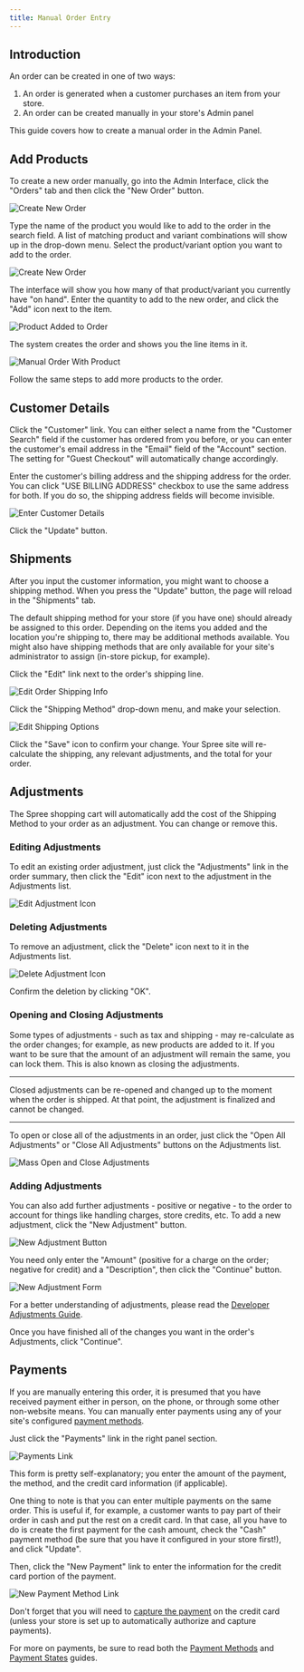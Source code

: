 ```yaml
---
title: Manual Order Entry
---
```


## Introduction

An order can be created in one of two ways:

1. An order is generated when a customer purchases an item from your store.
2. An order can be created manually in your store's Admin panel

This guide covers how to create a manual order in the Admin Panel.

## Add Products

To create a new order manually, go into the Admin Interface, click the "Orders" tab and then click the "New Order" button.

![Create New Order](../../../images/user/orders/create_new_order.jpg)

Type the name of the product you would like to add to the order in the search field. A list of matching product and variant combinations will show up in the drop-down menu. Select the product/variant option you want to add to the order.

![Create New Order](../../../images/user/orders/order_product_search.jpg)

The interface will show you how many of that product/variant you currently have "on hand". Enter the quantity to add to the new order, and click the "Add" icon next to the item.

![Product Added to Order](../../../images/user/orders/order_product_added.jpg)

The system creates the order and shows you the line items in it.

![Manual Order With Product](../../../images/user/orders/manual_order_with_product.jpg)

Follow the same steps to add more products to the order.

## Customer Details

Click the "Customer" link. You can either select a name from the "Customer Search" field if the customer has ordered from you before, or you can enter the customer's email address in the "Email" field of the "Account" section. The setting for "Guest Checkout" will automatically change accordingly.

Enter the customer's billing address and the shipping address for the order. You can click "USE BILLING ADDRESS" checkbox to use the same address for both. If you do so, the shipping address fields will become invisible.

![Enter Customer Details](../../../images/user/orders/order_customer_details.jpg)

Click the "Update" button.

## Shipments

After you input the customer information, you might want to choose a shipping method. When you press the "Update" button, the page will reload in the "Shipments" tab.

The default shipping method for your store (if you have one) should already be assigned to this order. Depending on the items you added and the location you're shipping to, there may be additional methods available. You might also have shipping methods that are only available for your site's administrator to assign (in-store pickup, for example).

Click the "Edit" link next to the order's shipping line.

![Edit Order Shipping Info](../../../images/user/orders/edit_shipping_on_order_link.jpg)

Click the "Shipping Method" drop-down menu, and make your selection.

![Edit Shipping Options](../../../images/user/orders/edit_shipping_options.jpg)

Click the "Save" icon to confirm your change. Your Spree site will re-calculate the shipping, any relevant adjustments, and the total for your order.

## Adjustments

The Spree shopping cart will automatically add the cost of the Shipping Method to your order as an adjustment. You can change or remove this.

### Editing Adjustments

To edit an existing order adjustment, just click the "Adjustments" link in the order summary, then click the "Edit" icon next to the adjustment in the Adjustments list.

![Edit Adjustment Icon](../../../images/user/orders/edit_adjustment_icon.jpg)

### Deleting Adjustments

To remove an adjustment, click the "Delete" icon next to it in the Adjustments list.

![Delete Adjustment Icon](../../../images/user/orders/delete_adjustment_icon.jpg)

Confirm the deletion by clicking "OK".

### Opening and Closing Adjustments

Some types of adjustments - such as tax and shipping - may re-calculate as the order changes; for example, as new products are added to it. If you want to be sure that the amount of an adjustment will remain the same, you can lock them. This is also known as closing the adjustments.

***
Closed adjustments can be re-opened and changed up to the moment when the order is shipped. At that point, the adjustment is finalized and cannot be changed.
***

To open or close all of the adjustments in an order, just click the "Open All Adjustments" or "Close All Adjustments" buttons on the Adjustments list.

![Mass Open and Close Adjustments](../../../images/user/orders/mass_open_close_adjustments.jpg)

### Adding Adjustments

You can also add further adjustments - positive or negative - to the order to account for things like handling charges, store credits, etc. To add a new adjustment, click the "New Adjustment" button.

![New Adjustment Button](../../../images/user/orders/new_adjustment_button.jpg)

You need only enter the "Amount" (positive for a charge on the order; negative for credit) and a "Description", then click the "Continue" button.

![New Adjustment Form](../../../images/user/orders/new_adjustment_form.jpg)

For a better understanding of adjustments, please read the [Developer Adjustments Guide](/developer/internals/adjustments.html).

Once you have finished all of the changes you want in the order's Adjustments, click "Continue".

## Payments

If you are manually entering this order, it is presumed that you have received payment either in person, on the phone, or through some other non-website means. You can manually enter payments using any of your site's configured [payment methods](/user/payments/payment_methods.html).

Just click the "Payments" link in the right panel section.

![Payments Link](../../../images/user/orders/payments_link.jpg)

This form is pretty self-explanatory; you enter the amount of the payment, the method, and the credit card information (if applicable).

One thing to note is that you can enter multiple payments on the same order. This is useful if, for example, a customer wants to pay part of their order in cash and put the rest on a credit card. In that case, all you have to do is create the first payment for the cash amount, check the "Cash" payment method (be sure that you have it configured in your store first!), and click "Update".

Then, click the "New Payment" link to enter the information for the credit card portion of the payment.

![New Payment Method Link](../../../images/user/orders/new_payment_method_link.jpg)

Don't forget that you will need to [capture the payment](/user/payments/payment_states.html#authorize-vs-capture) on the credit card (unless your store is set up to automatically authorize and capture payments).

For more on payments, be sure to read both the [Payment Methods](/user/payments/payment_methods.html) and [Payment States](/user/payments/payment_states.html) guides.
